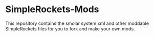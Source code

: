 SimpleRockets-Mods
==================

This repository contains the smolar system.xml and other moddable SImpleRockets files for you to fork and make your own mods.
